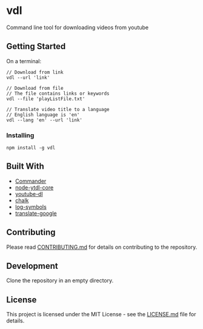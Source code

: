 # vdl

Command line tool for downloading videos from youtube

## Getting Started

On a terminal:

```
// Download from link
vdl --url 'link'

// Download from file
// The file contains links or keywords
vdl --file 'playListFile.txt'

// Translate video title to a language
// English language is 'en'
vdl --lang 'en' --url 'link'
```

### Installing

```
npm install -g vdl
```

## Built With

* [Commander](https://github.com/tj/commander.js/)
* [node-ytdl-core](https://github.com/fent/node-ytdl-core)
* [youtube-dl](https://github.com/przemyslawpluta/node-youtube-dl)
* [chalk](https://github.com/chalk/chalk)
* [log-symbols](https://github.com/sindresorhus/log-symbols)
* [translate-google](https://github.com/shikar/NODE_GOOGLE_TRANSLATE)

## Contributing

Please read [CONTRIBUTING.md](https://github.com/selcher/vdl/blob/master/CONTRIBUTING.md) for details on contributing to the repository.

## Development

Clone the repository in an empty directory.

## License

This project is licensed under the MIT License - see the [LICENSE.md](https://github.com/selcher/vdl/blob/master/LICENSE) file for details.
